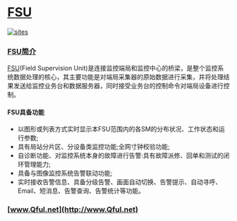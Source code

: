 ﻿# [FSU](https://github.com/Qful/FSU)

[![sites](http://182.61.61.133/link/resources/Qful.png)](http://www.Qful.net)

### [FSU简介](https://github.com/Qful/FSU)

[FSU](https://github.com/Qful/FSU)(Field Supervision Unit)是连接监控端局和监控中心的桥梁，是整个监控系统数据处理的核心，其主要功能是对端局采集器的原始数据进行采集，并将处理结果发送给监控业务台和数据服务器，同时接受业务台的控制命令对端局设备进行控制。

#### FSU具备功能

* 以图形或列表方式实时显示本FSU范围内的各SM的分布状况、工作状态和运行参数;
* 具有局站分片区、分设备类监控功能;全网寸钟校验功能;
* 自诊断功能、对监控系统本身的故障进行告警:具有故障派修、回单和测试的闭环管理能力;
* 具备与图像监控系统告警联动功能;
* 实时接收告警信息、具备分级告警、画面自动切换、告警提示、自动寻呼、Email、短消息、告警查询、告警统计等功能。

### [www.Qful.net](http://www.Qful.net)
